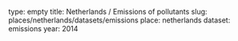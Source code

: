 type: empty
title: Netherlands / Emissions of pollutants
slug: places/netherlands/datasets/emissions
place: netherlands
dataset: emissions
year: 2014
